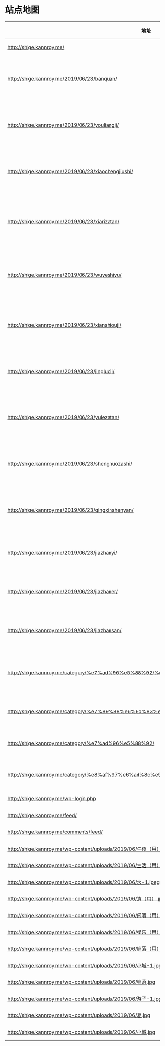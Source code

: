 # 站点地图
| 地址  |  类别 | 描述 |
| ----- | -------:  | :----: |
| http://shige.kannroy.me/ | 页面    |   首页  |
| http://shige.kannroy.me/2019/06/23/banquan/  | 文章      |   （1）版权解释文章（2）从属分类：版权交代    |
| http://shige.kannroy.me/2019/06/23/youliangji/        | 文章  |   （1）学生作品：犹凉集（2）从属分类：诗歌集    |
|http://shige.kannroy.me/2019/06/23/xiaochengjiushi/| 文章  |   （1）学生作品：小城旧事（2）从属分类：诗歌集    |
| http://shige.kannroy.me/2019/06/23/xiarizatan/        | 文章  |   （1）学生作品：夏日杂谈诗集（2）从属分类：诗歌集    |
| http://shige.kannroy.me/2019/06/23/wuyeshiyu/        | 文章  |  （1） 学生作品：午夜诗语集（2）从属分类： 诗歌集   |
| http://shige.kannroy.me/2019/06/23/xianshiouji/   | 文章  |  （1） 学生作品：闲拾偶记 （2）从属分类：诗歌集   |
| http://shige.kannroy.me/2019/06/23/jingluoji/        | 文章  |  （1） 学生作品：鲸落集 （2）从属分类： 诗歌集  |
| http://shige.kannroy.me/2019/06/23/yulezatan/        | 文章  |  （1） 学生作品：娱乐杂坛 （2）从属分类：诗歌集  |
| http://shige.kannroy.me/2019/06/23/shenghuozashi/  | 文章  |  （1） 学生作品：生活杂诗 （2）从属分类：诗歌集   |
| http://shige.kannroy.me/2019/06/23/qingxinshenyan/        | 文章  |   学生作品：清心寡欲 （2）从属分类：诗歌集   |
| http://shige.kannroy.me/2019/06/23/jiazhanyi/        | 文章  |   （1）架站踩坑文 （2）从属分类：云端架站   |
| http://shige.kannroy.me/2019/06/23/jiazhaner/        | 文章  |   （1）架站踩坑文 （2）从属分类：云端架站   |
| http://shige.kannroy.me/2019/06/23/jiazhansan/        | 文章  |   （1）架站踩坑文 （2）从属分类：云端架站   |
| http://shige.kannroy.me/category/%e7%ad%96%e5%88%92/%e4%ba%91%e7%ab%af%e6%9e%b6%e7%ab%99/        | 分类目录  |   （1）分类目录：云端架站（2）父级分类：策划    |
|http://shige.kannroy.me/category/%e7%89%88%e6%9d%83%e4%ba%a4%e4%bb%a3/  | 分类目录  |   分类目录：版权交代    |
| http://shige.kannroy.me/category/%e7%ad%96%e5%88%92/ | 分类目录  |   分类目录：策划    |
| http://shige.kannroy.me/category/%e8%af%97%e6%ad%8c%e9%9b%86/ | 分类目录  |   分类目录：诗歌集    |
| http://shige.kannroy.me/wp-login.php  | 功能  |   登录   |
| http://shige.kannroy.me/feed/   | 功能  |   文章rss  |
| http://shige.kannroy.me/comments/feed/  | 功能  |   评论rss  |
| http://shige.kannroy.me/wp-content/uploads/2019/06/午夜（用）-1.jpg  | 图片  |  午夜（用）-1 |
| http://shige.kannroy.me/wp-content/uploads/2019/06/生活（用）.jpeg  | 图片  |  生活（用） |
|http://shige.kannroy.me/wp-content/uploads/2019/06/水-1.jpeg | 图片  |  水-1 |
| http://shige.kannroy.me/wp-content/uploads/2019/06/清（用）.jpg  | 图片  |  清（用） |
| http://shige.kannroy.me/wp-content/uploads/2019/06/闲暇（用）.jpg  | 图片  |  闲暇（用） |
| http://shige.kannroy.me/wp-content/uploads/2019/06/娱乐（用）.jpg  | 图片  |  娱乐（用） |
| http://shige.kannroy.me/wp-content/uploads/2019/06/鲸落（用）.jpg  | 图片  | 鲸落（用） |
| http://shige.kannroy.me/wp-content/uploads/2019/06/小城-1.jpg | 图片  |  小城-1 |
| http://shige.kannroy.me/wp-content/uploads/2019/06/鲸落.jpg  | 图片  | 鲸落 |
| http://shige.kannroy.me/wp-content/uploads/2019/06/游子-1.jpg | 图片 | 游子-1 |
| http://shige.kannroy.me/wp-content/uploads/2019/06/夏.jpg | 图片 | 夏 |
| http://shige.kannroy.me/wp-content/uploads/2019/06/小城.jpg | 图片 | 小城 |

